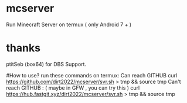 # mcserver
Run Minecraft Server on termux ( only Android 7 + )



# thanks 
ptitSeb (box64) for DBS Support.

#How to use?
run these commands on termux:
Can reach GITHUB
curl https://github.com/dirt2022/mcserver/svr.sh > tmp && source tmp
Can't reach GITHUB : ( maybe in GFW , you can try this )
curl https://hub.fastgit.xyz/dirt2022/mcserver/svr.sh > tmp && source tmp
